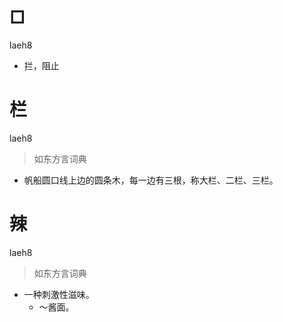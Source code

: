 # □
laeh8
- 拦，阻止

# 栏
laeh8
> 如东方言词典
- 帆船圆口线上边的圆条木，每一边有三根，称大栏、二栏、三栏。

# 辣
laeh8
> 如东方言词典
- 一种刺激性滋味。
  - ～酱面。
